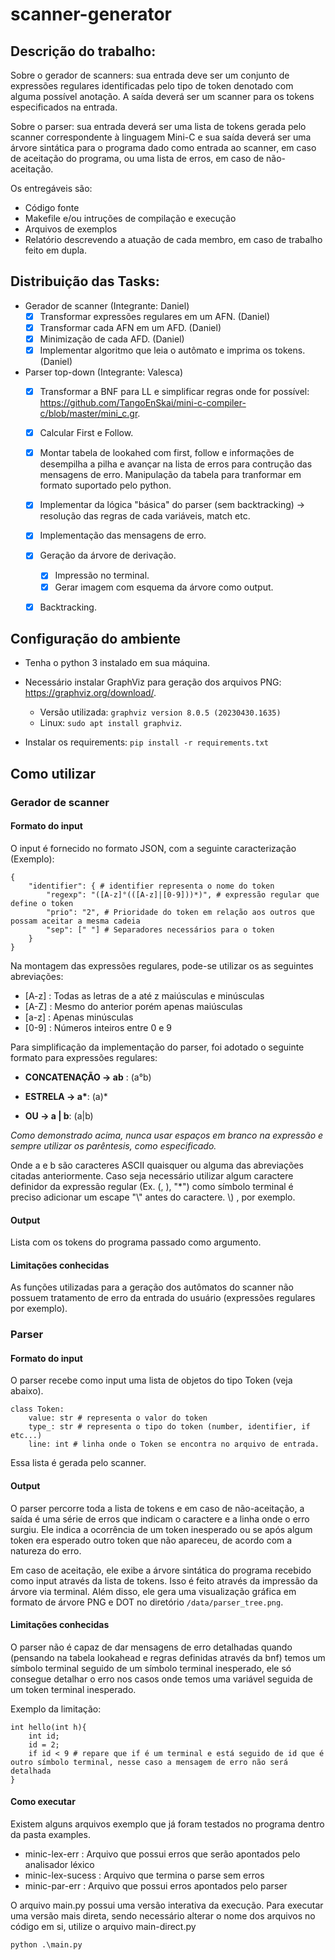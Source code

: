 # scanner-generator

## Descrição do trabalho:
Sobre o gerador de scanners: sua entrada deve ser um conjunto de expressões regulares identificadas pelo tipo de token denotado com alguma possível anotação. A saída deverá ser um scanner para os tokens especificados na entrada.

Sobre o parser: sua entrada deverá ser uma lista de tokens gerada pelo scanner correspondente à linguagem Mini-C e sua saída deverá ser uma árvore sintática para o programa dado como entrada ao scanner, em caso de aceitação do programa, ou uma lista de erros, em caso de não-aceitação.

Os entregáveis são:
- Código fonte
- Makefile e/ou intruções de compilação e execução
- Arquivos de exemplos
- Relatório descrevendo a atuação de cada membro, em caso de trabalho feito em dupla.

## Distribuição das Tasks:

- Gerador de scanner (Integrante: Daniel)
    - [x] Transformar expressões regulares em um AFN. (Daniel)
    - [x] Transformar cada AFN em um AFD. (Daniel)
    - [x] Minimização de cada AFD. (Daniel)
    - [x] Implementar algoritmo que leia o autômato e imprima os tokens. (Daniel)
- Parser top-down (Integrante: Valesca)
    - [x] Transformar a BNF para LL e simplificar regras onde for possível: https://github.com/TangoEnSkai/mini-c-compiler-c/blob/master/mini_c.gr.
    - [x] Calcular First e Follow.
    - [x] Montar tabela de lookahed com first, follow e informações de desempilha a pilha e avançar na lista de erros para contrução das mensagens de erro. Manipulação da tabela para tranformar em formato suportado pelo python.

    - [x] Implementar da lógica "básica" do parser (sem backtracking) -> resolução das regras de cada variáveis, match etc.
    - [x] Implementação das mensagens de erro.
    - [x] Geração da árvore de derivação.
        - [x] Impressão no terminal.
        - [x] Gerar imagem com esquema da árvore como output.
    - [x] Backtracking.

## Configuração do ambiente

- Tenha o python 3 instalado em sua máquina. 

- Necessário instalar GraphViz para geração dos arquivos PNG: https://graphviz.org/download/.
    - Versão utilizada: ```graphviz version 8.0.5 (20230430.1635)```
    - Linux: ```sudo apt install graphviz```.


- Instalar os requirements: ```pip install -r requirements.txt```

## Como utilizar

### Gerador de scanner

#### Formato do input

O input é fornecido no formato JSON, com a seguinte caracterização (Exemplo):

```
{ 
    "identifier": { # identifier representa o nome do token
        "regexp": "([A-z]°(([A-z]|[0-9]))*)", # expressão regular que define o token
        "prio": "2", # Prioridade do token em relação aos outros que possam aceitar a mesma cadeia
        "sep": [" "] # Separadores necessários para o token
    }
}
```

Na montagem das expressões regulares, pode-se utilizar os as seguintes abreviações:

- [A-z] : Todas as letras de a até z maiúsculas e minúsculas
- [A-Z] : Mesmo do anterior porém apenas maiúsculas
- [a-z] : Apenas minúsculas
- [0-9] : Números inteiros entre 0 e 9

Para simplificação da implementação do parser, foi adotado o seguinte formato para expressões regulares:

- **CONCATENAÇÃO -> ab** : (a°b)

- **ESTRELA -> a\***: (a)*

- **OU -> a | b**: (a|b)

*Como demonstrado acima, nunca usar espaços em branco na expressão e sempre utilizar os parêntesis, como especificado.*

Onde a e b são caracteres ASCII quaisquer ou alguma das abreviações citadas anteriormente.
Caso seja necessário utilizar algum caractere definidor da expressão regular (Ex. (, ), "*") como símbolo terminal é preciso adicionar um escape "\\" antes do caractere. \\) , por exemplo.

#### Output

Lista com os tokens do programa passado como argumento.

#### Limitações conhecidas

As funções utilizadas para a geração dos autômatos do scanner não possuem tratamento de erro da entrada do usuário (expressões regulares por exemplo).

### Parser

#### Formato do input

O parser recebe como input uma lista de objetos do tipo Token (veja abaixo). 

```
class Token:
    value: str # representa o valor do token
    type_: str # representa o tipo do token (number, identifier, if etc...)
    line: int # linha onde o Token se encontra no arquivo de entrada.
```

Essa lista é gerada pelo scanner.

#### Output 

O parser percorre toda a lista de tokens e em caso de não-aceitação, a saída é uma série de erros que indicam o caractere e a linha onde o erro surgiu. Ele indica a ocorrência de um token inesperado ou se após algum token era esperado outro token que não apareceu, de acordo com a natureza do erro.

Em caso de aceitação, ele exibe a árvore sintática do programa recebido como input através da lista de tokens. Isso é feito através da impressão da árvore via terminal. Além disso, ele gera uma visualização gráfica em formato de árvore PNG e DOT no diretório ```/data/parser_tree.png```.

#### Limitações conhecidas

O parser não é capaz de dar mensagens de erro detalhadas quando (pensando na tabela lookahead e regras definidas através da bnf) temos um símbolo terminal seguido de um símbolo terminal inesperado, ele só consegue detalhar o erro nos casos onde temos uma variável seguida de um token terminal inesperado.

Exemplo da limitação:

```
int hello(int h){
    int id;
    id = 2;
    if id < 9 # repare que if é um terminal e está seguido de id que é outro símbolo terminal, nesse caso a mensagem de erro não será detalhada
}
```

#### Como executar

Existem alguns arquivos exemplo que já foram testados no programa dentro da pasta examples.

 - minic-lex-err : Arquivo que possui erros que serão apontados pelo analisador léxico
 - minic-lex-sucess : Arquivo que termina o parse sem erros
 - minic-par-err : Arquivo que possui erros apontados pelo parser
 
O arquivo main.py possui uma versão interativa da execução.
Para executar uma versão mais direta, sendo necessário alterar o nome dos arquivos no código em si, utilize o arquivo main-direct.py

```
python .\main.py
```
